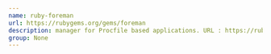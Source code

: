 ```yaml
---
name: ruby-foreman
url: https://rubygems.org/gems/foreman
description: manager for Procfile based applications. URL : https://rubygems.org/gems/foreman Groups : None
group: None
---
```

